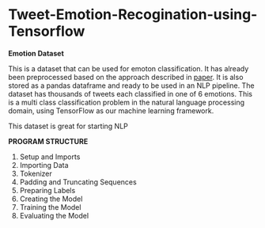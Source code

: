 # Tweet-Emotion-Recogination-using-Tensorflow

**Emotion Dataset**

This is a dataset that can be used for emoton classification. It has already been preprocessed based on the approach described in
[paper](https://www.aclweb.org/anthology/D18-1404/). It is also stored as a pandas dataframe and ready to be used in an NLP pipeline.
The dataset has thousands of tweets each classified in one of 6 emotions. This is a multi class classification problem in the natural language processing domain, using TensorFlow as our machine learning framework.

This dataset is great for starting NLP

**PROGRAM STRUCTURE**
1. Setup and Imports
2. Importing Data
3. Tokenizer
4. Padding and Truncating Sequences
5. Preparing Labels
6. Creating the Model
7. Training the Model
8. Evaluating the Model
